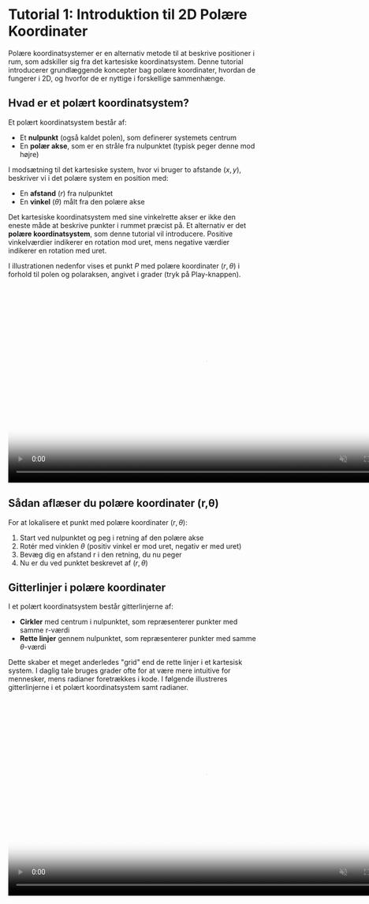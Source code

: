# Tutorial 1: Introduktion til 2D Polære Koordinater
Polære koordinatsystemer er en alternativ metode til at beskrive positioner i rum, som adskiller sig fra det kartesiske koordinatsystem. Denne tutorial introducerer grundlæggende koncepter bag polære koordinater, hvordan de fungerer i 2D, og hvorfor de er nyttige i forskellige sammenhænge.

## Hvad er et polært koordinatsystem?

Et polært koordinatsystem består af:
 - Et **nulpunkt** (også kaldet polen), som definerer systemets centrum
 - En **polær akse**, som er en stråle fra nulpunktet (typisk peger denne mod højre)

I modsætning til det kartesiske system, hvor vi bruger to afstande $(x,y)$, beskriver vi i det polære system en position med:

 - En **afstand** ($r$) fra nulpunktet
 - En **vinkel** ($\theta$) målt fra den polære akse

Det kartesiske koordinatsystem med sine vinkelrette akser er ikke den eneste måde at beskrive punkter i rummet præcist på. Et alternativ er det **polære koordinatsystem**, som denne tutorial vil introducere. Positive vinkelværdier indikerer en rotation mod uret, mens negative værdier indikerer en rotation med uret.

I illustrationen nedenfor vises et punkt $P$ med polære koordinater $(r, \theta)$ i forhold til polen og polaraksen, angivet i grader (tryk på Play-knappen). 

<p align="center">
    <video class="hover-controls-video" width="800" controls muted poster="../src/T11.png">
        <source src="../src/T11.mp4" type="video/mp4">
        Your browser does not support the video tag.
    </video>
</p>




## Sådan aflæser du polære koordinater (r,θ)
For at lokalisere et punkt med polære koordinater $(r,θ)$:

1. Start ved nulpunktet og peg i retning af den polære akse
2. Rotér med vinklen $\theta$ (positiv vinkel er mod uret, negativ er med uret)
3. Bevæg dig en afstand r i den retning, du nu peger
4. Nu er du ved punktet beskrevet af $(r,θ)$

## Gitterlinjer i polære koordinater
I et polært koordinatsystem består gitterlinjerne af:
- **Cirkler** med centrum i nulpunktet, som repræsenterer punkter med samme r-værdi
- **Rette linjer** gennem nulpunktet, som repræsenterer punkter med samme $\theta$-værdi

Dette skaber et meget anderledes "grid" end de rette linjer i et kartesisk system. I daglig tale bruges grader ofte for at være mere intuitive for mennesker, mens radianer foretrækkes i kode. I følgende illustreres gitterlinjerne i et polært koordinatsystem samt radianer. 

<p align="center">
    <video class="hover-controls-video" width="800" controls muted poster="../src/T12.png">
        <source src="../src/T12.mp4" type="video/mp4">
        Your browser does not support the video tag.
    </video>
</p>